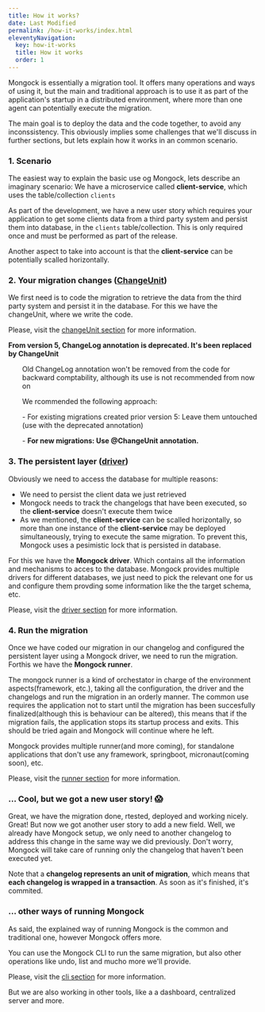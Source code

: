 ```yaml
---
title: How it works?
date: Last Modified 
permalink: /how-it-works/index.html
eleventyNavigation:
  key: how-it-works 
  title: How it works
  order: 1
---
```


Mongock is essentially a migration tool. It offers many operations and ways of using it, but the main and traditional approach is to use it as part of the application's startup in a distributed environment, where more than one agent can potentially execute the migration. 

The main goal is to deploy the data and the code together, to avoid any inconssistency. This obviously implies some challenges that we'll discuss in further sections, but lets explain how it works in an common scenario.


### 1. Scenario
The easiest way to explain the basic use og Mongock, lets describe an imaginary scenario:
We have a microservice called **client-service**, which uses the table/collection `clients`

As part of the development, we have a new user story which requires your application to get some clients data from a third party system and persist them into database, in the `clients` table/collection. This is only required once and must be performed as part of the release.

Another aspect to take into account is that the **client-service** can be potentially scalled horizontally.

### 2. Your migration changes ([ChangeUnit](/changeUnit/))
We first need is to code the migration to retrieve the data from the third party system and persist it in the database. For this we have the changeUnit, where we write the code. 


Please, visit the [changeUnit section](/changeUnit/) for more information.


<div class="successAlt">
<b>From version 5, ChangeLog annotation is deprecated. It's been replaced by ChangeUnit</b>
<p style="margin-left:2em">Old ChangeLog annotation won't be removed from the code for backward comptability, although its use is not recommended from now on</p>
<p style="margin-left:2em">We rcommended the following approach:</p>
<p style="margin-left:2em">- For existing migrations created prior version 5: Leave them untouched (use with the deprecated annotation)</p>
<p style="margin-left:2em">- <b>For new migrations: Use @ChangeUnit annotation.</b></p>
</div>


### 3. The persistent layer ([driver](/driver/))
Obviously we need to access the database for multiple reasons:
- We need to persist the client data we just retrieved
- Mongock needs to track the changelogs that have been executed, so the **client-service** doesn't execute them twice
- As we mentioned, the **client-service** can be scalled horizontally, so more than one instance of the **client-service** may be deployed simultaneously, trying to execute the same migration. To prevent this, Mongock uses a pesimistic lock that is persisted in database.

For this we have the **Mongock driver**. Which contains all the information and mechanisms to acces to the database. Mongock provides multiple drivers for different databases, we just need to pick the relevant one for us and configure them provding some information like the the target schema, etc.

Please, visit the [driver section](/driver/) for more information.

### 4. Run the migration
Once we have coded our migration in our changelog and configured the persistent layer using a Mongock driver, we need to run the migration. Forthis we have the **Mongock runner**.

The mongock runner is a kind of orchestator in charge of the environment aspects(framework, etc.), taking all the configuration, the driver and the changelogs and run the migration in an orderly manner. The common use requires the application not to start until the migration has been succesfully finalized(although this is behaviour can be altered), this means that if the migration fails, the application stops its startup process and exits. This should be tried again and Mongock will continue where he left.

Mongock provides multiple runner(and more coming), for standalone applications that don't use any framework, springboot, micronaut(coming soon), etc. 

Please, visit the [runner section](/runner/) for more information.

### ... Cool, but we got a new user story! :scream:

Great, we have the migration done, rtested, deployed and working nicely. Great! But now we got another user story to add a new field. Well, we already have Mongock setup, we only need to another changelog to address this change in the same way we did previously. Don't worry, Mongock will take care of running only the changelog that haven't been executed yet.

<p class="noteAlt"> Note that a <b>changelog represents an unit of migration</b>, which means that <b>each changelog is wrapped in a transaction</b>. As soon as it's finished, it's commited.</p>


### ... other ways of running Mongock
As said, the explained way of running Mongock is the common and traditional one, however Mongock offers more.

You can use the Mongock CLI to run the same migration, but also other operations like undo, list and mucho more we'll provide.

Please, visit the [cli section](/cli/) for more information.

But we are also working in other tools, like a a dashboard, centralized server and more.